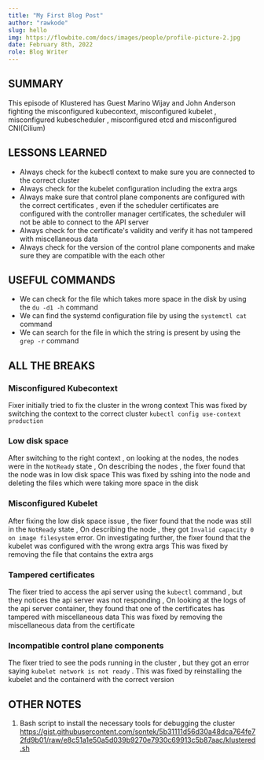 ```yaml
---
title: "My First Blog Post"
author: "rawkode"
slug: hello
img: https://flowbite.com/docs/images/people/profile-picture-2.jpg
date: February 8th, 2022
role: Blog Writer
---
```


## SUMMARY

This episode of Klustered has Guest Marino Wijay and John Anderson fighting the misconfigured kubecontext, misconfigured kubelet , misconfigured kubescheduler , misconfigured etcd and misconfigured CNI(Cilium)

## LESSONS LEARNED

- Always check for the kubectl context to make sure you are connected to the correct cluster
- Always check for the kubelet configuration including the extra args
- Always make sure that control plane components are configured with the correct certificates , even if the scheduler certificates are configured with the controller manager certificates, the scheduler will not be able to connect to the API server
- Always check for the certificate's validity and verify it has not tampered with miscellaneous data
- Always check for the version of the control plane components and make sure they are compatible with the each other

## USEFUL COMMANDS

- We can check for the file which takes more space in the disk by using the `du -d1 -h` command
- We can find the systemd configuration file by using the `systemctl cat` command
- We can search for the file in which the string is present by using the `grep -r` command

## ALL THE BREAKS

### Misconfigured Kubecontext

Fixer initially tried to fix the cluster in the wrong context
This was fixed by switching the context to the correct cluster `kubectl config use-context production`

### Low disk space

After switching to the right context , on looking at the nodes, the nodes were in the `NotReady` state , On describing the nodes , the fixer found that the node was in low disk space
This was fixed by sshing into the node and deleting the files which were taking more space in the disk

### Misconfigured Kubelet

After fixing the low disk space issue , the fixer found that the node was still in the `NotReady` state , On describing the node , they got `Invalid capacity 0 on image filesystem` error.
On investigating further, the fixer found that the kubelet was configured with the wrong extra args
This was fixed by removing the file that contains the extra args

### Tampered certificates

The fixer tried to access the api server using the `kubectl` command , but they notices the api server was not responding , On looking at the logs of the api server container, they found that one of the certificates has tampered with miscellaneous data
This was fixed by removing the miscellaneous data from the certificate

### Incompatible control plane components

The fixer tried to see the pods running in the cluster , but they got an error saying `kubelet network is not ready` .
This was fixed by reinstalling the kubelet and the containerd with the correct version

## OTHER NOTES

1. Bash script to install the necessary tools for debugging the cluster https://gist.githubusercontent.com/sontek/5b31111d56d30a48dca764fe72fd9b01/raw/e8c51a1e50a5d039b9270e7930c69913c5b87aac/klustered.sh
